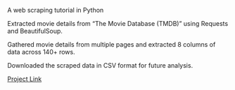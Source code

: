 A web scraping tutorial in Python

Extracted movie details from “The Movie Database (TMDB)” using Requests and BeautifulSoup. 

Gathered movie details from multiple pages and extracted 8 columns of data across 140+ rows. 

Downloaded the scraped data in CSV format for future analysis. 

[Project Link](https://jovian.ai/deepa-sarojam/web-scraping-project)

